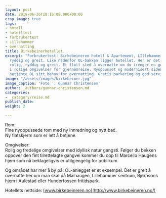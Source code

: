 ```yaml
---
layout: post
date: 2019-06-26T18:16:08.000+00:00
crop_image: true
tags:
- hotell
- hotelltest
- forbrukertest
- Lillehammer
- overnatting
title: Birkebeinerhotellet.
excerpt: "Forbrukertest: Birkebeineren hotell & Apartement, LIllehammer. Rimelig,
  ryddig og greit. Like nedenfor OL-bakken ligger hotellet. Her er det enkelt, rimelig,
  rolig, ryddig og greit. Et flott sted å overnatte om du trenger en god natts søvn
  i rolige omgivelser for gjennomreise. Nyoppusset og modernisert siden bygningen
  betjente OL sitt behov for overnatting. Gratis parkering og god service.\n\n"
image: "/assets/images/birkebeiner.jpg"
image_caption: 'Foto  : Gunnar Christensen'
author: _authors/gunnar-christensen.md
categories:
- _category/reise.md
publish_date: 
weight: 2

---
```

Rom:  
Fine nyoppussede rom med ny innredning og nytt bad.  
Ny flatskjerm som er lett å betjene.

Omgivelser:  
Rolig og fredelige omgivelser med idyllisk natur gangsti. Følger du bekken oppover den fint tilrettelagte gangvei kommer du opp til Marcello Haugens hjem som nå beklageligvis er utilgjengelig for publikum.

Og området har mer å by på: OL-anlegget er et eksempel. Det er greit å overnatte her om man skal på Maihaugen, Lillehammer sentrum, Bjørnsons hjem i Aulestad eller Hunderfossen fritidspark.

Hotellets nettside: [www.birkebeineren.no](http://www.birkebeineren.no/)